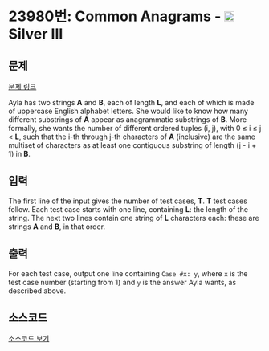 # 23980번: Common Anagrams - <img src="https://static.solved.ac/tier_small/8.svg" style="height:20px" /> Silver III

<!-- performance -->

<!-- 문제 제출 후 깃허브에 푸시를 했을 때 제출한 코드의 성능이 입력될 공간입니다.-->

<!-- end -->

## 문제

[문제 링크](https://boj.kr/23980)


<p>Ayla has two strings&nbsp;<b>A</b>&nbsp;and&nbsp;<b>B</b>, each of length&nbsp;<b>L</b>, and each of which is made of uppercase English alphabet letters. She would like to know how many different substrings of&nbsp;<b>A</b>&nbsp;appear as anagrammatic substrings of&nbsp;<b>B</b>. More formally, she wants the number of different ordered tuples (i, j), with 0 ≤ i ≤ j &lt;&nbsp;<b>L</b>, such that the i-th through j-th characters of&nbsp;<b>A</b>&nbsp;(inclusive) are the same multiset of characters as at least one contiguous substring of length (j - i + 1) in&nbsp;<b>B</b>.</p>



## 입력


<p>The first line of the input gives the number of test cases,&nbsp;<b>T</b>.&nbsp;<b>T</b>&nbsp;test cases follow. Each test case starts with one line, containing&nbsp;<b>L</b>: the length of the string. The next two lines contain one string of&nbsp;<b>L</b>&nbsp;characters each: these are strings&nbsp;<b>A</b>&nbsp;and&nbsp;<b>B</b>, in that order.</p>



## 출력


<p>For each test case, output one line containing&nbsp;<code>Case #x: y</code>, where&nbsp;<code>x</code>&nbsp;is the test case number (starting from 1) and&nbsp;<code>y</code>&nbsp;is the answer Ayla wants, as described above.</p>



## 소스코드

[소스코드 보기](Common%20Anagrams.py)
